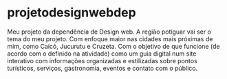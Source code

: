 # projetodesignwebdep
Meu projeto da dependência de Design web.
A região potiguar vai ser o tema do meu projeto. Com enfoque maior nas cidades mais próximas de mim, como Caicó, Jucurutu e Cruzeta. Com o objetivo de que funcione (de acordo com o definido na atividade) como um guia digital num site interativo com informações organizadas e estilizadas sobre pontos turísticos, serviços, gastronomia, eventos e contato com o público.

